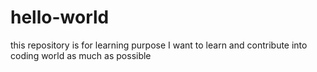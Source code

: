 # hello-world
this repository is for learning purpose
I want to learn and contribute into coding world as much as possible
